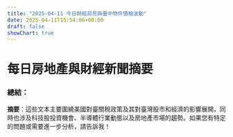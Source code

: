 ```yaml
---
title: "2025-04-11 今日財經洞見與臺中物件價格波動"
date: 2025-04-11T15:54:06+08:00
draft: false
showChart: true
---
```


# 每日房地產與財經新聞摘要

### 總結：
**摘要**：這些文本主要圍繞美國對臺關稅政策及其對臺灣股市和經濟的影響展開，同時也涉及科技股投資機會、半導體行業動態以及房地產市場的趨勢。如果您有特定的問題或需要進一步分析，請告訴我！




